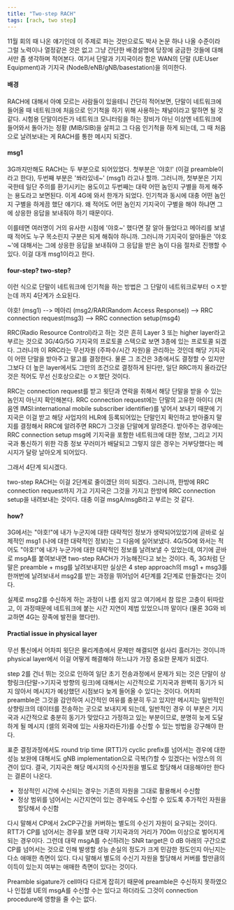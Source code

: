 ```yaml
---
title: "Two-step RACH"
tags: [rach, two step]
---
```


11월 회의 때 나온 얘기인데 이 주제로 파는 것만으로도 박사 논문 하나 나올 수준이라 그럴 노력이나 열정같은 것은 없고 그냥 간단한 배경설명에 당장에 궁금한 것들에 대해서만 좀 생각하며 적어본다. 여기서 단말과 기지국이라 함은 WAN의 단말 (UE:User Equipment)과 기지국 (NodeB/eNB/gNB/basestation)을 의미한다. 

#### 배경

RACH에 대해서 아예 모르는 사람들이 있을테니 간단히 적어보면, 단말이 네트워크에 들어올 때 네트워크에 처음으로 인기척을 하기 위해 사용하는 채널이라고 말하면 될 것 같다. 시험용 단말이라든가 네트워크 모니터링을 하는 장비가 아닌 이상엔 네트워크에 들어와서 돌아가는 정황 (MIB/SIB)을 살피고 그 다음 인기척을 하게 되는데, 그 때 처음으로 날려보내는 게 RACH를 통한 메시지 되겠다.

#### msg1

3G까지만해도 RACH는 두 부분으로 되어있었다. 첫부분은 '야호!' (이걸 preamble이라고 한다), 두번째 부분은 '쏴라있네~' (msg1) 라고나 할까. 그러니까, 첫부분은 기지국한테 일단 주의를 환기시키는 용도이고 두번째는 대략 어떤 놈인지 구별을 하게 해주는 용도라고 보면된다. 이게 4G에 와서 한개가 되었다. 인기척과 동시에 대충 어떤 놈인지 구별을 하게끔 했단 얘기다. 왜 적어도 어떤 놈인지 기지국이 구별을 해야 하냐면 그에 상응한 응답을 보내줘야 하기 때문이다. 

이를테면 여러명이 거의 유사한 시점에 '야호~' 했다면 잘 알아 들었다고 메아리를 보낼 때 적어도 누구 목소린지 구분은 되게 해줘야 하니까. 그러니까 기지국이 알아들은 '야호~'에 대해서는 그에 상응한 응답을 보내줘야 그 응답을 받은 놈이 다음 절차로 진행할 수 있다. 이걸 대개 msg1이라고 한다.

#### four-step? two-step?

이런 식으로 단말이 네트워크에 인기척을 하는 방법은 그 단말이 네트워크로부터 ㅇㅈ받는데 까지 4단계가 소요된다.

야호! (msg1) --> 메아리 (msg2/RAR(Random Access Response)) --> RRC connection request(msg3) --> RRC connection setup(msg4)

RRC(Radio Resource Control)라고 하는 것은 흔히 Layer 3 또는 higher layer라고 부르는 것으로 3G/4G/5G 기지국의 프로토콜 스텍으로 보면 3층에 있는 프로토콜 되겠다. 그러니까 이 RRC라는 무선자원 (주파수/시간 자원)을 관리하는 것인데 해당 기지국이 어떤 단말을 받아주고 말고를 결정한다. 물론 그 조건은 3층에서도 결정할 수 있지만 그보다 더 높은 layer에서도 그만의 조건으로 결정하게 된다만, 일단 RRC까지 올라갔단 것은 적어도 무선 신호상으로는 ㅇㅈ했단 것이다.

RRC는 connection request를 받고 윗단과 연락을 취해서 해당 단말을 받을 수 있는 놈인지 아닌지 확인해본다. RRC connection request에는 단말의 고유한 아이디 (처음엔 IMSI:international mobile subscriber identifier)를 넣어서 보내기 때문에 기지국은 이걸 받고 해당 사업자의 HLR에 등록되어있는 단말인지 확인하고 받아줄지 말지를 결정해서 RRC에 알려주면 RRC가 그것을 단말에게 알려준다. 받아주는 경우에는 RRC connection setup msg에 기지국을 포함한 네트워크에 대한 정보, 그리고 기지국과 통신하기 위한 각종 정보 꾸러미가 배달되고 그렇지 않은 경우는 거부당했다는 메시지가 달랑 날아오게 되어있다.

그래서 4단계 되시겠다.

two-step RACH는 이걸 2단계로 줄이겠단 의미 되겠다. 그러니까, 한방에 RRC connection request까지 가고 기지국은 그것을 가지고 한방에 RRC connection setup을 내려보내는 것이다. 대충 이걸 msgA/msgB라고 부르는 것 같다. 

#### how?

3G에서는 "야호!"에 내가 누군지에 대한 대략적인 정보가 생략되어있었기에 곧바로 실제적인 msg1 (나에 대한 대략적인 정보)는 그 다음에 실어보냈다. 4G/5G에 와서는 적어도 "야호!"에 내가 누군가에 대한 대략적인 정보를 날려보낼 수 있었는데, 여기에 곧바로 msgA를 붙여보내면 two-step RACH가 가능해진다고 보는 것이다. 즉, 3G처럼 단말은 preamble + msg를 날려보내지만 실상은 4 step approach의 msg1 + msg3를 한꺼번에 날려보내서 msg2를 받는 과정을 뛰어넘어 4단계를 2단계로 만들겠다는 것이다. 

실제로 msg2를 수신하게 하는 과정이 나름 쉽지 않고 여기에서 참 많은 고충이 뒤따랐고, 이 과정때문에 네트워크에 붙는 시간 지연이 제법 있었으니까 말이다 (물론 3G와 비교하면 4G는 장족에 발전을 했다만).

#### Practial issue in physical layer

무선 통신에서 어차피 윗단은 물리계층에서 문제만 해결되면 쉽사리 흘러가는 것이니까 physical layer에서 이걸 어떻게 해결해야 하느냐가 가장 중요한 문제가 되겠다. 

step 2를 건너 뛰는 것으로 인하여 일단 초기 전송과정에서 문제가 되는 것은 단말이 상향링크(단말->기지국 방향의 링크)에 대해서는 시간적으로 기지국과 완벽히 동기가 되지 않아서 메시지가 예상했던 시점보다 늦게 들어올 수 있다는 것이다. 어차피 preamble은 그것을 감안하여 시간적인 여유를 충분히 두고 있지만 메시지는 일반적인 상향링크의 데이터를 전송하는 곳으로 보내지게 되는데, 일반적인 경우 이 부분은 기지국과 시간적으로 충분히 동기가 맞았다고 가정하고 있는 부분이므로, 분명히 늦게 도달하게 될 메시지 (셀의 외곽에 있는 사용자라든가)를 수신할 수 있는 방법을 강구해야 한다.

표준 결정과정에서도 round trip time (RTT)가 cyclic prefix를 넘어서는 경우에 대한 성능 보완에 대해서도 gNB implementation으로 극복(?)할 수 있겠다는 뉘앙스의 의견이 있다. 결국, 기지국은 해당 메시지의 수신자원을 별도로 할당해서 대응해야만 한다는 결론이 나온다.

- 정상적인 시간에 수신되는 경우는 기존의 자원을 그대로 활용해서 수신함
- 정상 범위를 넘어서는 시간지연이 있는 경우에도 수신할 수 있도록 추가적인 자원을 할당해서 수신함

다시 말해서 CP에서 2xCP구간을 커버하는 별도의 수신기 자원이 요구되는 것이다. RTT가 CP를 넘어서는 경우를 보면 대략 기지국과의 거리가 700m 이상으로 벌어지게 되는 경우이다. 그런데 대략 msgA를 수신하려는 SNR target은 0 dB 아래의 구간으로 CP를 넘어서는 것으로 인해 발생할 성능 손실의 정도가 크게 민감한 정도인지 아닌지는 다소 애매한 측면이 있다. 다시 말해서 별도의 수신기 자원을 할당해서 커버를 할만큼의 이득이 있는지 여부는 애매한 측면이 있다는 것이다. 

Preamble sigature가 cell마다 다르게 잡히기 때문에 preamble은 수신하지 못하였으나 인접셀 UE의 msgA를 수신할 수는 있다고 하더라도 그것이 connection procedure에 영향을 줄 수는 없다. 


